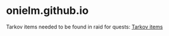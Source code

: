 # onielm.github.io

Tarkov items needed to be found in raid for quests: [Tarkov items](/tarkov_items)